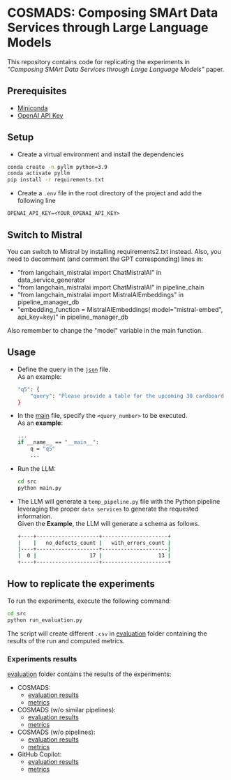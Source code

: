 # COSMADS: Composing SMArt Data Services through Large Language Models
This repository contains code for replicating the experiments in *"Composing SMArt Data Services through Large Language Models"* paper.


## Prerequisites
- [Miniconda](https://docs.conda.io/en/latest/miniconda.html)
- [OpenAI API Key](https://platform.openai.com)


## Setup
- Create a virtual environment and install the dependencies
```bash
conda create -n pyllm python=3.9
conda activate pyllm
pip install -r requirements.txt
```
- Create a `.env` file in the root directory of the project and add the following line
```
OPENAI_API_KEY=<YOUR_OPENAI_API_KEY>
```

## Switch to Mistral

You can switch to Mistral by installing requirements2.txt instead.
Also, you need to decomment (and comment the GPT corresponding) lines in:
- "from langchain_mistralai import ChatMistralAI" in data_service_generator
- "from langchain_mistralai import ChatMistralAI" in pipeline_chain
- "from langchain_mistralai import MistralAIEmbeddings" in pipeline_manager_db
- "embedding_function = MistralAIEmbeddings( model="mistral-embed", api_key=key)" in pipeline_manager_db

Also remember to change the "model" variable in the main function.

## Usage

- Define the query in the [`json`](src/queries_pipelines.json) file.\
    As an example:
    ```bash
    "q5": {
        "query": "Please provide a table for the upcoming 30 cardboard pieces processed by the diecutter with ID 7, detailing (i) how many cardboard pieces are defect-free and (ii) how many contain defects.",
    }
    ```

- In the [main](src/main.py?plain=1#L293) file, specify the `<query_number>` to be executed.\
    As an **example**:
    ```bash
    ...
    if __name__ == "__main__":
        q = "q5"
        ...
    ```

- Run the LLM:
    ```bash
    cd src
    python main.py
    ```

- The LLM will generate a `temp_pipeline.py` file with the Python pipeline leveraging the proper `data services` to generate the requested information. \
Given the **Example**, the LLM will generate a schema as follows.
    ```bash
    +----+--------------------+---------------------+
    |    |   no_defects_count |   with_errors_count |
    |----+--------------------+---------------------|
    |  0 |                 17 |                  13 |
    +----+--------------------+---------------------+
    ```


## How to replicate the experiments

To run the experiments, execute the following command:
```bash
cd src
python run_evaluation.py
```

The script will create different `.csv` in [evaluation](src/evaluation/) folder containing the results of the run and computed metrics.


### Experiments results

[evaluation](src/evaluation/) folder contains the results of the experiments:
- COSMADS:
    - [evaluation results](src/evaluation/evaluation_results_standard.csv)
    - [metrics](src/evaluation/metrics_results_standard.csv)
- COSMADS (w/o similar pipelines):
    - [evaluation results](src/evaluation/evaluation_results_wrong.csv)
    - [metrics](src/evaluation/metrics_results_wrong.csv)
- COSMADS (w/o pipelines):
    - [evaluation results](src/evaluation/evaluation_results_wo_pipeline.csv)
    - [metrics](src/evaluation/metrics_results_wo_pipeline.csv)
- GitHub Copilot:
    - [evaluation results](src/evaluation/evaluation_results_copilot.csv)
    - [metrics](src/evaluation/metrics_results_copilot.csv)
